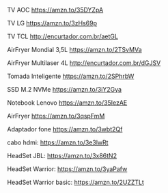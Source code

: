 TV AOC
https://amzn.to/35DYZpA

TV LG https://amzn.to/3zHs69p

TV TCL http://encurtador.com.br/aetGL

AirFryer Mondial 3,5L https://amzn.to/2TSvMVa

AirFryer Multilaser 4L http://encurtador.com.br/dGJSV

Tomada Inteligente https://amzn.to/2SPhrbW

SSD M.2 NVMe https://amzn.to/3iY2Gya

Notebook Lenovo https://amzn.to/35IezAE

AirFryer https://amzn.to/3qspFmM

Adaptador fone https://amzn.to/3wbt2Qf

cabo hdmi: https://amzn.to/3e3lwRt

HeadSet JBL: https://amzn.to/3x86tN2

HeadSet Warrior: https://amzn.to/3yaPafw

HeadSet Warrior basic: https://amzn.to/2UZZTLt
